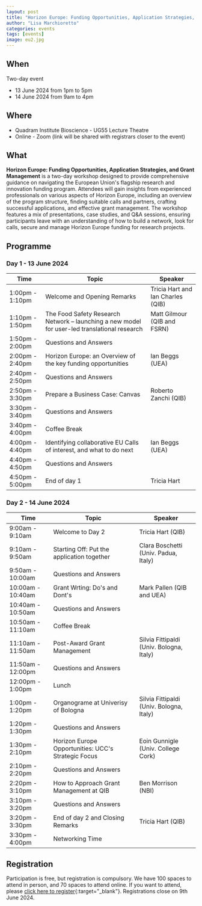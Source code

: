 ```yaml
---
layout: post
title: "Horizon Europe: Funding Opportunities, Application Strategies, and Grant Management"
author: "Lisa Marchioretto"
categories: events
tags: [events]
image: eu2.jpg
---
```


## When
Two-day event
* 13 June 2024 from 1pm to 5pm
* 14 June 2024 from 9am to 4pm

## Where
* Quadram Institute Bioscience - UG55 Lecture Theatre
* Online - Zoom (link will be shared with registrars closer to the event)


## What
**Horizon Europe: Funding Opportunities, Application Strategies, and Grant Management** is a two-day workshop designed to provide comprehensive guidance on navigating the European Union's flagship research and innovation funding program. Attendees will gain insights from experienced professionals on various aspects of Horizon Europe, including an overview of the program structure, finding suitable calls and partners, crafting successful applications, and effective grant management. 
The workshop features a mix of presentations, case studies, and Q&A sessions, ensuring participants leave with an understanding of how to build a network, look for calls, secure and manage Horizon Europe funding for research projects. 

## Programme

### Day 1 - 13 June 2024

| Time              | Topic                                        | Speaker                                      |
| ----------------- | -------------------------------------------- | -------------------------------------------- |
|  1:00pm - 1:10pm  | Welcome and Opening Remarks                  | Tricia Hart and Ian Charles (QIB)            |
|  1:10pm - 1:50pm  | The Food Safety Research Network – launching a new model for user-led translational research  | Matt Gilmour (QIB and FSRN)                  |
|  1:50pm - 2:00pm  | Questions and Answers                        |                                              |
|  2:00pm - 2:40pm  | Horizon Europe: an Overview of the key funding opportunities | Ian Beggs (UEA)                              |
|  2:40pm - 2:50pm  | Questions and Answers                        |                                              |
|  2:50pm - 3:30pm  | Prepare a Business Case: Canvas              | Roberto Zanchi (QIB)                         |
|  3:30pm - 3:40pm  | Questions and Answers                        |                                              |
|  3:40pm - 4:00pm  | Coffee Break                                 |                                              |
|  4:00pm - 4:40pm  | Identifying collaborative EU Calls of interest, and what to do next | Ian Beggs (UEA)                              |
|  4:40pm - 4:50pm  | Questions and Answers                        |                                              |
|  4:50pm - 5:00pm  | End of day 1                                 | Tricia Hart                                  |

### Day 2 - 14 June 2024

| Time              | Topic                                        | Speaker                                      |
|-------------------|----------------------------------------------|----------------------------------------------|
|  9:00am - 9:10am  | Welcome to Day 2                             | Tricia Hart (QIB)                            |
|  9:10am - 9:50am  | Starting Off: Put the application together   | Clara Boschetti (Univ. Padua, Italy)         |
|  9:50am - 10:00am | Questions and Answers                        |                                              |
| 10:00am - 10:40am | Grant Wrting: Do's and Dont's                | Mark Pallen (QIB and UEA)                    |
| 10:40am - 10:50am | Questions and Answers                        |                                              |
| 10:50am - 11:10am | Coffee Break                                 |                                              |
| 11:10am - 11:50am | Post-Award Grant Management                  | Silvia Fittipaldi (Univ. Bologna, Italy)     |
| 11:50am - 12:00pm | Questions and Answers                        |                                              |
| 12:00pm -  1:00pm | Lunch                                        |                                              |
|  1:00pm -  1:20pm | Organograme at Univerisy of Bologna          | Silvia Fittipaldi (Univ. Bologna, Italy)     |
|  1:20pm -  1:30pm | Questions and Answers                        |                                              |
|  1:30pm -  2:10pm | Horizon Europe Opportunities: UCC's Strategic Focus          | Eoin Gunnigle (Univ. College Cork)           |
|  2:10pm -  2:20pm | Questions and Answers                        |                                              |
|  2:20pm -  3:10pm | How to Approach Grant Management at QIB      | Ben Morrison (NBI)                           |
|  3:10pm -  3:20pm | Questions and Answers                        |                                              |
|  3:20pm -  3:30pm | End of day 2 and Closing Remarks             | Tricia Hart (QIB)                            |
|  3:30pm -  4:00pm | Networking Time                              |                                              |


## Registration
Participation is free, but registration is compulsory. We have 100 spaces to attend in person, and 70 spaces to attend online.
If you want to attend, please [click here to register](https://forms.office.com/e/Nb159zYfjG){:target="_blank"}.
Registrations close on 9th June 2024.